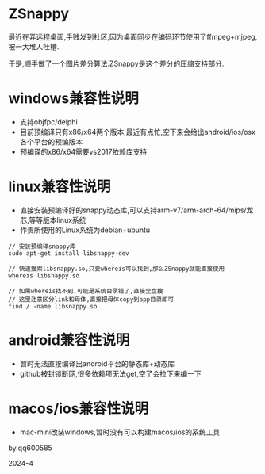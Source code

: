 # ZSnappy

最近在弄远程桌面,手贱发到社区,因为桌面同步在编码环节使用了ffmpeg+mjpeg,被一大堆人吐槽.

于是,顺手做了一个图片差分算法.ZSnappy是这个差分的压缩支持部分.

# windows兼容性说明

- 支持objfpc/delphi
- 目前预编译只有x86/x64两个版本,最近有点忙,空下来会给出android/ios/osx各个平台的预编版本
- 预编译的x86/x64需要vs2017依赖库支持

# linux兼容性说明

- 直接安装预编译好的snappy动态库,可以支持arm-v7/arm-arch-64/mips/龙芯,等等版本linux系统
- 作责所使用的Linux系统为debian+ubuntu

```
// 安装预编译snappy库
sudo apt-get install libsnappy-dev

// 快速搜索libsnappy.so,只要whereis可以找到,那么ZSnappy就能直接使用
whereis libsnappy.so

// 如果whereis找不到,可能是系统目录错了,直接全盘搜
// 这里注意区分link和母体,直接把母体copy到app目录即可
find / -name libsnappy.so
```

# android兼容性说明

- 暂时无法直接编译出android平台的静态库+动态库
- github被封锁断网,很多依赖项无法get,空了会拉下来编一下

# macos/ios兼容性说明

- mac-mini改装windows,暂时没有可以构建macos/ios的系统工具

 
by.qq600585

2024-4

